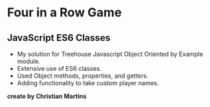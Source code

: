 <html>
<body>
<h1>Four in a Row Game</h1>
<h2>JavaScript ES6 Classes</h2>
<ul>
<li>My solution for Treehouse Javascript Object Oriented by Example module.</li>
<li>Extensive use of ES6 classes.</li>
<li>Used Object methods, properties, and getters.</li>
<li>Adding functionality to take custom player names.</li>
</ul>
<p><strong>create by Christian Martins</strong></p>
</body>

</html>